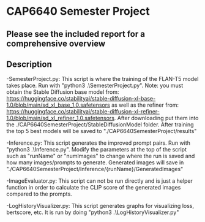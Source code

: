 # CAP6640 Semester Project
## Please see the included report for a comprehensive overview
## Description
-SemesterProject.py: This script is where the training of the FLAN-T5 model takes place. Run with "python3 .\SemesterProject.py". Note: you must obtain the Stable Diffusion base model from: https://huggingface.co/stabilityai/stable-diffusion-xl-base-1.0/blob/main/sd_xl_base_1.0.safetensors as well as the refiner from: https://huggingface.co/stabilityai/stable-diffusion-xl-refiner-1.0/blob/main/sd_xl_refiner_1.0.safetensors. After downloading put them into the ./CAP6640SemesterProject/StableDiffusionModel folder. After training the top 5 best models will be saved to "./CAP6640SemesterProject/results"

-Inference.py: This script generates the improved prompt pairs. Run with "python3 .\Inference.py". Modify the parameters at the top of the script such as "runName" or "numImages" to change where the run is saved and how many images/prompts to generate. Generated images will save in "./CAP6640SemesterProject/Inference/{runName}/GeneratedImages"

-ImageEvaluator.py: This script can not be run directly and is just a helper function in order to calculate the CLIP score of the generated images compared to the prompts.

-LogHistoryVisualizer.py: This script generates graphs for visualizing loss, bertscore, etc. It is run by doing "python3 .\LogHistoryVisualizer.py"